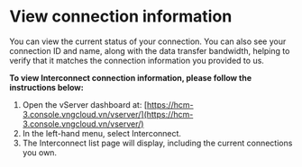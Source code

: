 # View connection information

You can view the current status of your connection. You can also see your connection ID and name, along with the data transfer bandwidth, helping to verify that it matches the connection information you provided to us.

**To view Interconnect connection information, please follow the instructions below:**

1. Open the vServer dashboard at: [https://hcm-3.console.vngcloud.vn/vserver/](https://hcm-3.console.vngcloud.vn/vserver/)
2. In the left-hand menu, select Interconnect.
3. The Interconnect list page will display, including the current connections you own.
